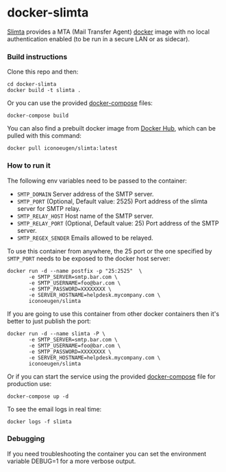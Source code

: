# docker-slimta

[Slimta](https://www.slimta.org/) provides a MTA (Mail Transfer Agent) [docker](http://www.docker.com) image with no local authentication enabled (to be run in a secure LAN or as sidecar).

### Build instructions

Clone this repo and then:

    cd docker-slimta
    docker build -t slimta .

Or you can use the provided [docker-compose](https://github.com/juanluisbaptiste/docker-postfix/blob/master/docker-compose.dev.yml) files:

    docker-compose build

You can also find a prebuilt docker image from [Docker Hub](https://registry.hub.docker.com/u/iconoeugen/slimta/), which can be pulled with this command:

    docker pull iconoeugen/slimta:latest

### How to run it

The following env variables need to be passed to the container:

* `SMTP_DOMAIN` Server address of the SMTP server.
* `SMTP_PORT` (Optional, Default value: 2525) Port address of the slimta server for SMTP relay.
* `SMTP_RELAY_HOST` Host name of the SMTP server.
* `SMTP_RELAY_PORT` (Optional, Default value: 25) Port address of the SMTP server.
* `SMTP_REGEX_SENDER` Emails allowed to be relayed.

To use this container from anywhere, the 25 port or the one specified by `SMTP_PORT` needs to be exposed to the docker host server:

    docker run -d --name postfix -p "25:2525"  \ 
           -e SMTP_SERVER=smtp.bar.com \
           -e SMTP_USERNAME=foo@bar.com \
           -e SMTP_PASSWORD=XXXXXXXX \
           -e SERVER_HOSTNAME=helpdesk.mycompany.com \
           iconoeugen/slimta

If you are going to use this container from other docker containers then it's better to just publish the port:

    docker run -d --name slimta -P \
           -e SMTP_SERVER=smtp.bar.com \
           -e SMTP_USERNAME=foo@bar.com \
           -e SMTP_PASSWORD=XXXXXXXX \
           -e SERVER_HOSTNAME=helpdesk.mycompany.com \
           iconoeugen/slimta

Or if you can start the service using the provided [docker-compose](https://github.com/iconoeugen/docker-slimta/blob/master/docker-compose.yml) file for production use:

    docker-compose up -d

To see the email logs in real time:

    docker logs -f slimta

### Debugging

If you need troubleshooting the container you can set the environment variable DEBUG=1 for a more verbose output.
